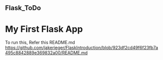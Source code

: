 ## Flask_ToDo
# My First Flask App
To run this, Refer this README.md 
https://github.com/jakerieger/FlaskIntroduction/blob/923df2cd49f6f23fb7a495c8842889e369832a00/README.md
